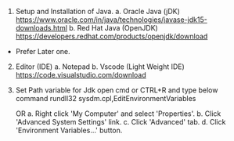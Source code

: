 1. Setup and Installation of Java.
  a. Oracle Java (jDK)
      https://www.oracle.com/in/java/technologies/javase-jdk15-downloads.html
  b. Red Hat Java (OpenJDK)
      https://developers.redhat.com/products/openjdk/download
* Prefer Later one.

2. Editor (IDE)
  a. Notepad
  b. Vscode (Light Weight IDE)
      https://code.visualstudio.com/download

3. Set Path variable for Jdk
  open cmd or CTRL+R and type below command 
      rundll32 sysdm.cpl,EditEnvironmentVariables
  
   OR
 a. Right click 'My Computer' and select 'Properties'.
 b. Click 'Advanced System Settings' link.
 c. Click 'Advanced' tab.
 d. Click 'Environment Variables...' button.
